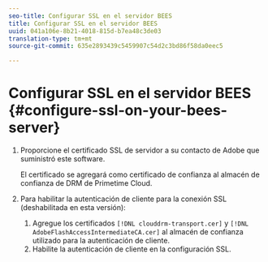 ```yaml
---
seo-title: Configurar SSL en el servidor BEES
title: Configurar SSL en el servidor BEES
uuid: 041a106e-8b21-4018-815d-b7ea48c3de03
translation-type: tm+mt
source-git-commit: 635e2893439c5459907c54d2c3bd86f58da0eec5

---
```



# Configurar SSL en el servidor BEES {#configure-ssl-on-your-bees-server}

1. Proporcione el certificado SSL de servidor a su contacto de Adobe que suministró este software.

   El certificado se agregará como certificado de confianza al almacén de confianza de DRM de Primetime Cloud.
1. Para habilitar la autenticación de cliente para la conexión SSL (deshabilitada en esta versión):
   1. Agregue los certificados `[!DNL clouddrm-transport.cer]` y `[!DNL AdobeFlashAccessIntermediateCA.cer]` al almacén de confianza utilizado para la autenticación de cliente.
   1. Habilite la autenticación de cliente en la configuración SSL.
